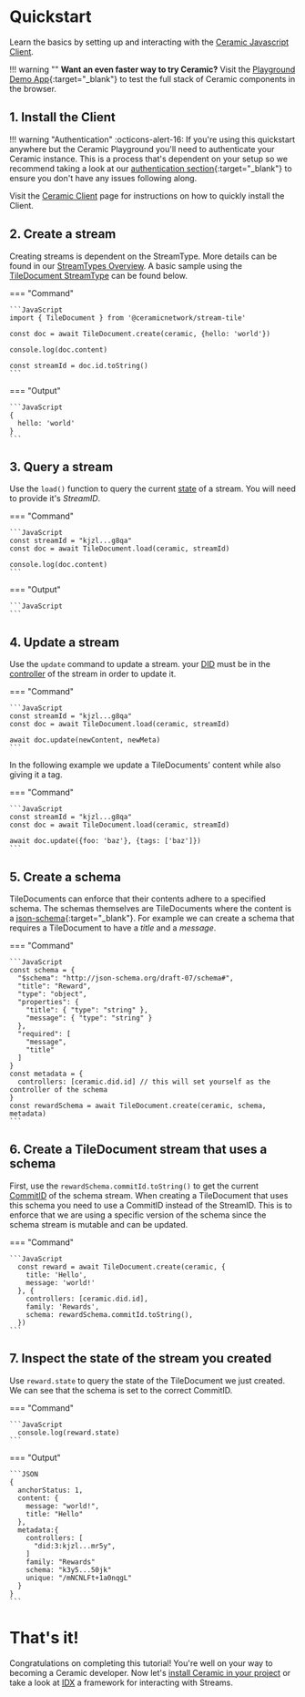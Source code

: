 # Quickstart

Learn the basics by setting up and interacting with the [Ceramic Javascript Client](./installation.md).

!!! warning ""
**Want an even faster way to try Ceramic?** Visit the [Playground Demo App](https://playground.ceramic.dev){:target="\_blank"} to test the full stack of Ceramic components in the browser.

## **1. Install the Client**

!!! warning "Authentication"
:octicons-alert-16: If you're using this quickstart anywhere but the Ceramic Playground you'll need to authenticate your Ceramic instance. This is a process that's dependent on your setup so we recommend taking a look at our [authentication section](./authentication.md){:target="\_blank"} to ensure you don't have any issues following along.

Visit the [Ceramic Client](./installation.md) page for instructions on how to quickly install the Client.

## **2. Create a stream**

Creating streams is dependent on the StreamType. More details can be found in our [StreamTypes Overview](../../docs/advanced/standards/stream-programs/index.md). A basic sample using the [TileDocument StreamType](../../docs/advanced/standards/stream-programs/cip8-tile-document.md) can be found below.

=== "Command"

    ```JavaScript
    import { TileDocument } from '@ceramicnetwork/stream-tile'

    const doc = await TileDocument.create(ceramic, {hello: 'world'})

    console.log(doc.content)

    const streamId = doc.id.toString()
    ```

=== "Output"

    ```JavaScript
    {
      hello: 'world'
    }
    ```

## **3. Query a stream**

Use the `load()` function to query the current [state](../../learn/glossary.md#state) of a stream. You will need to provide it's _StreamID_.

=== "Command"

    ```JavaScript
    const streamId = "kjzl...g8qa"
    const doc = await TileDocument.load(ceramic, streamId)

    console.log(doc.content)
    ```

=== "Output"

    ```JavaScript
    ```

## **4. Update a stream**

Use the `update` command to update a stream. your [DID](../../learn/glossary.md#dids) must be in the [controller](../../learn/glossary.md#controllers) of the stream in order to update it.

=== "Command"

    ```JavaScript
    const streamId = "kjzl...g8qa"
    const doc = await TileDocument.load(ceramic, streamId)

    await doc.update(newContent, newMeta)
    ```

In the following example we update a TileDocuments' content while also giving it a tag.

=== "Command"

    ```JavaScript
    const streamId = "kjzl...g8qa"
    const doc = await TileDocument.load(ceramic, streamId)

    await doc.update({foo: 'baz'}, {tags: ['baz']})
    ```

## **5. Create a schema**

TileDocuments can enforce that their contents adhere to a specified schema. The schemas themselves are TileDocuments where the content is a [json-schema](https://json-schema.org){:target="\_blank"}. For example we can create a schema that requires a TileDocument to have a _title_ and a _message_.

=== "Command"

    ```JavaScript
    const schema = {
      "$schema": "http://json-schema.org/draft-07/schema#",
      "title": "Reward",
      "type": "object",
      "properties": {
        "title": { "type": "string" },
        "message": { "type": "string" }
      },
      "required": [
        "message",
        "title"
      ]
    }
    const metadata = {
      controllers: [ceramic.did.id] // this will set yourself as the controller of the schema
    }
    const rewardSchema = await TileDocument.create(ceramic, schema, metadata)
    ```

## **6. Create a TileDocument stream that uses a schema**

First, use the `rewardSchema.commitId.toString()` to get the current [CommitID](../../learn/glossary.md#commitid) of the schema stream. When creating a TileDocument that uses this schema you need to use a CommitID instead of the StreamID. This is to enforce that we are using a specific version of the schema since the schema stream is mutable and can be updated.

=== "Command"

    ```JavaScript
      const reward = await TileDocument.create(ceramic, {
        title: 'Hello',
        message: 'world!'
      }, {
        controllers: [ceramic.did.id],
        family: 'Rewards',
        schema: rewardSchema.commitId.toString(),
      })
    ```

## **7. Inspect the state of the stream you created**

Use `reward.state` to query the state of the TileDocument we just created. We can see that the schema is set to the correct CommitID.

=== "Command"

    ```JavaScript
      console.log(reward.state)
    ```

=== "Output"

    ```JSON
    {
      anchorStatus: 1,
      content: {
        message: "world!",
        title: "Hello"
      },
      metadata:{
        controllers: [
          "did:3:kjzl...mr5y",
        ]
        family: "Rewards"
        schema: "k3y5...50jk"
        unique: "/mNCNLFt+1a0nqgL"
      }
    }
    ```

# **That's it!**

Congratulations on completing this tutorial! You're well on your way to becoming a Ceramic developer. Now let's [install Ceramic in your project](./installation.md) or take a look at [IDX](../../tools/idx/overview.md) a framework for interacting with Streams.
